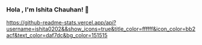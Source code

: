 ### Hola , I'm Ishita Chauhan! 👋

<!--
**ishita0202/ishita0202** is a ✨ _special_ ✨ repository because its `README.md` (this file) appears on your GitHub profile.

Here are some ideas to get you started:

- 🔭 I’m currently working on ...
- 🌱 I’m currently learning ...
- 👯 I’m looking to collaborate on ...
- 🤔 I’m looking for help with ...
- 💬 Ask me about ...
- 📫 How to reach me: ...
- 😄 Pronouns: ...
- ⚡ Fun fact: ...
-->


https://github-readme-stats.vercel.app/api?username=ishita0202&&show_icons=true&title_color=ffffff&icon_color=bb2acf&text_color=daf7dc&bg_color=151515
